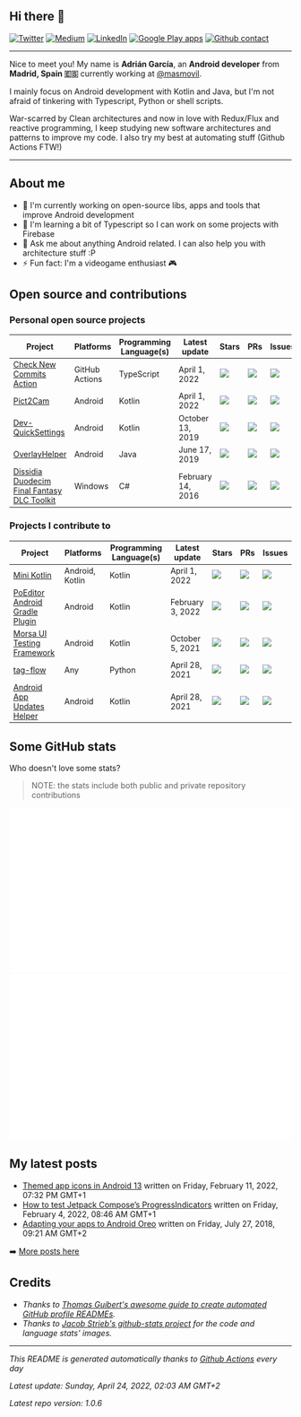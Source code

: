 ## Hi there 👋
[![Twitter](https://img.shields.io/badge/%20-1ca0f1?color=1ca0f1&label=@agl89&logo=twitter&logoColor=white&style=flat-square)](https://twitter.com/agl89)
[![Medium](https://img.shields.io/badge/%20-00ab6c?color=00ab6c&label=Adri%C3%A1n%20Garc%C3%ADa&logo=medium&logoColor=white&style=flat-square)](https://medium.com/@adrian.gl)
[![LinkedIn](https://img.shields.io/badge/%20-0e76a8?color=0e76a8&label=adriangarcialopez&logo=linkedin&logoColor=white&style=flat-square)](https://www.linkedin.com/in/adriangarcialopez)
[![Google Play apps](https://img.shields.io/badge/%20-ffd400?color=ffd400&label=Adri%C3%A1n%20Garc%C3%ADa&logo=google-play&logoColor=white&style=flat-square)](https://play.google.com/store/apps/developer?id=Adri%C3%A1n+Garc%C3%ADa)
[![Github contact](https://img.shields.io/badge/%20-f5f5f5?color=f5f5f5&label=Contact%20me%20on%20GitHub&logo=github&logoColor=white&style=flat-square)](https://github.com/adriangl/adriangl/issues/new)

------------

Nice to meet you! My name is **Adrián García**, an **Android developer** from **Madrid, Spain 🇪🇸** currently working at [@masmovil](https://github.com/masmovil).

I mainly focus on Android development with Kotlin and Java, but I'm not afraid of tinkering with Typescript, Python or shell scripts.

War-scarred by Clean architectures and now in love with Redux/Flux and reactive programming, I keep studying new software architectures and patterns to improve my code.
I also try my best at automating stuff (Github Actions FTW!)

------------

## About me
- 🔭 I'm currently working on open-source libs, apps and tools that improve Android development
- 🌱 I'm learning a bit of Typescript so I can work on some projects with Firebase
- 💬 Ask me about anything Android related. I can also help you with architecture stuff :P
- ⚡ Fun fact: I'm a videogame enthusiast 🎮

## Open source and contributions
### Personal open source projects
| Project  |   Platforms   |  Programming Language(s)  | Latest update | Stars | PRs | Issues |
| -------  | ------------- | ------------------------- | ------------- | ----- | --- | ------ |
| [Check New Commits Action](https:&#x2F;&#x2F;github.com&#x2F;adriangl&#x2F;check-new-commits-action) | GitHub Actions | TypeScript | April 1, 2022 | ![](https://img.shields.io/github/stars/adriangl&#x2F;check-new-commits-action?style=flat-square) | ![](https://img.shields.io/github/issues-pr/adriangl&#x2F;check-new-commits-action?style=flat-square) | ![](https://img.shields.io/github/issues/adriangl&#x2F;check-new-commits-action?style=flat-square)
| [Pict2Cam](https:&#x2F;&#x2F;github.com&#x2F;adriangl&#x2F;pict2cam) | Android | Kotlin | April 1, 2022 | ![](https://img.shields.io/github/stars/adriangl&#x2F;pict2cam?style=flat-square) | ![](https://img.shields.io/github/issues-pr/adriangl&#x2F;pict2cam?style=flat-square) | ![](https://img.shields.io/github/issues/adriangl&#x2F;pict2cam?style=flat-square)
| [Dev-QuickSettings](https:&#x2F;&#x2F;github.com&#x2F;adriangl&#x2F;Dev-QuickSettings) | Android | Kotlin | October 13, 2019 | ![](https://img.shields.io/github/stars/adriangl&#x2F;Dev-QuickSettings?style=flat-square) | ![](https://img.shields.io/github/issues-pr/adriangl&#x2F;Dev-QuickSettings?style=flat-square) | ![](https://img.shields.io/github/issues/adriangl&#x2F;Dev-QuickSettings?style=flat-square)
| [OverlayHelper](https:&#x2F;&#x2F;github.com&#x2F;adriangl&#x2F;OverlayHelper) | Android | Java | June 17, 2019 | ![](https://img.shields.io/github/stars/adriangl&#x2F;OverlayHelper?style=flat-square) | ![](https://img.shields.io/github/issues-pr/adriangl&#x2F;OverlayHelper?style=flat-square) | ![](https://img.shields.io/github/issues/adriangl&#x2F;OverlayHelper?style=flat-square)
| [Dissidia Duodecim Final Fantasy DLC Toolkit](https:&#x2F;&#x2F;github.com&#x2F;adriangl&#x2F;DissDlcToolkit) | Windows | C# | February 14, 2016 | ![](https://img.shields.io/github/stars/adriangl&#x2F;DissDlcToolkit?style=flat-square) | ![](https://img.shields.io/github/issues-pr/adriangl&#x2F;DissDlcToolkit?style=flat-square) | ![](https://img.shields.io/github/issues/adriangl&#x2F;DissDlcToolkit?style=flat-square)

### Projects I contribute to
| Project  |   Platforms   |  Programming Language(s)  | Latest update | Stars | PRs | Issues |
| -------  | ------------- | ------------------------- | ------------- | ----- | --- | ------ |
| [Mini Kotlin](https://github.com/hyperdevs-team&#x2F;mini-kotlin) | Android, Kotlin | Kotlin | April 1, 2022 | ![](https://img.shields.io/github/stars/hyperdevs-team&#x2F;mini-kotlin?style=flat-square) | ![](https://img.shields.io/github/issues-pr/hyperdevs-team&#x2F;mini-kotlin?style=flat-square) | ![](https://img.shields.io/github/issues/hyperdevs-team&#x2F;mini-kotlin?style=flat-square)
| [PoEditor Android Gradle Plugin](https://github.com/hyperdevs-team&#x2F;poeditor-android-gradle-plugin) | Android | Kotlin | February 3, 2022 | ![](https://img.shields.io/github/stars/hyperdevs-team&#x2F;poeditor-android-gradle-plugin?style=flat-square) | ![](https://img.shields.io/github/issues-pr/hyperdevs-team&#x2F;poeditor-android-gradle-plugin?style=flat-square) | ![](https://img.shields.io/github/issues/hyperdevs-team&#x2F;poeditor-android-gradle-plugin?style=flat-square)
| [Morsa UI Testing Framework](https://github.com/hyperdevs-team&#x2F;morsa) | Android | Kotlin | October 5, 2021 | ![](https://img.shields.io/github/stars/hyperdevs-team&#x2F;morsa?style=flat-square) | ![](https://img.shields.io/github/issues-pr/hyperdevs-team&#x2F;morsa?style=flat-square) | ![](https://img.shields.io/github/issues/hyperdevs-team&#x2F;morsa?style=flat-square)
| [tag-flow](https://github.com/hyperdevs-team&#x2F;tag-flow) | Any | Python | April 28, 2021 | ![](https://img.shields.io/github/stars/hyperdevs-team&#x2F;tag-flow?style=flat-square) | ![](https://img.shields.io/github/issues-pr/hyperdevs-team&#x2F;tag-flow?style=flat-square) | ![](https://img.shields.io/github/issues/hyperdevs-team&#x2F;tag-flow?style=flat-square)
| [Android App Updates Helper](https://github.com/hyperdevs-team&#x2F;android-app-updates-helper) | Android | Kotlin | April 28, 2021 | ![](https://img.shields.io/github/stars/hyperdevs-team&#x2F;android-app-updates-helper?style=flat-square) | ![](https://img.shields.io/github/issues-pr/hyperdevs-team&#x2F;android-app-updates-helper?style=flat-square) | ![](https://img.shields.io/github/issues/hyperdevs-team&#x2F;android-app-updates-helper?style=flat-square)

## Some GitHub stats
Who doesn't love some stats?
> NOTE: the stats include both public and private repository contributions

![Code stats](https://github.com/adriangl/github-stats/raw/master/generated/overview.svg) 
![Top Langs](https://github.com/adriangl/github-stats/raw/master/generated/languages.svg)

## My latest posts
* [Themed app icons in Android 13](https:&#x2F;&#x2F;medium.com&#x2F;@adrian.gl&#x2F;themed-app-icons-in-android-13-c1fd5208447c?source&#x3D;rss-9494e2f269a9------2) written on Friday, February 11, 2022, 07:32 PM GMT+1
* [How to test Jetpack Compose’s ProgressIndicators](https:&#x2F;&#x2F;medium.com&#x2F;@adrian.gl&#x2F;how-to-test-jetpack-composes-progressindicators-64bd231e1b22?source&#x3D;rss-9494e2f269a9------2) written on Friday, February 4, 2022, 08:46 AM GMT+1
* [Adapting your apps to Android Oreo](https:&#x2F;&#x2F;medium.com&#x2F;bq-engineering&#x2F;adapting-your-apps-to-android-oreo-56055fbfbeef?source&#x3D;rss-9494e2f269a9------2) written on Friday, July 27, 2018, 09:21 AM GMT+2

➡️ [More posts here](https:&#x2F;&#x2F;medium.com&#x2F;@adrian.gl?source&#x3D;rss-9494e2f269a9------2)

## Credits
* _Thanks to [Thomas Guibert's awesome guide to create automated GitHub profile READMEs](https://medium.com/swlh/how-to-create-a-self-updating-readme-md-for-your-github-profile-f8b05744ca91)._
* _Thanks to [Jacob Strieb's github-stats project](https://github.com/jstrieb/github-stats) for the code and language stats' images._

------------

_This README is generated automatically thanks to [Github Actions](https://github.com/features/actions) every day_ 

_Latest update: Sunday, April 24, 2022, 02:03 AM GMT+2_

_Latest repo version: 1.0.6_
